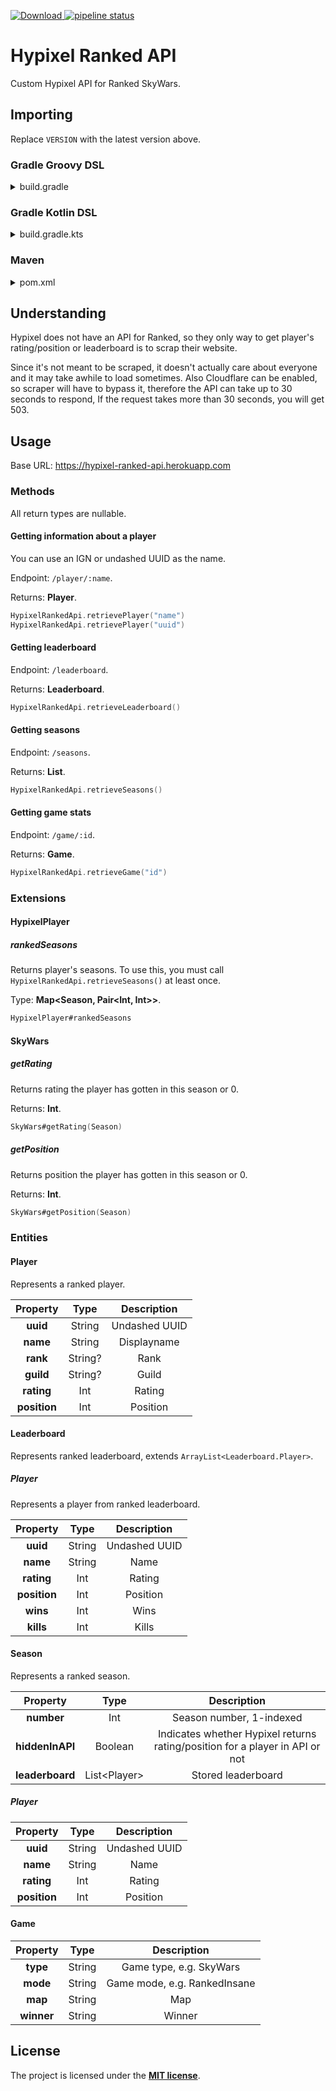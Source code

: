 [ ![Download](https://api.bintray.com/packages/mdashlw/maven/hypixel-ranked-api/images/download.svg) ](https://bintray.com/mdashlw/maven/hypixel-ranked-api/_latestVersion)
[![pipeline status](https://gitlab.com/mdashlw/hypixel-ranked-api/badges/master/pipeline.svg)](https://gitlab.com/mdashlw/hypixel-ranked-api/commits/master)

# Hypixel Ranked API

Custom Hypixel API for Ranked SkyWars.

## Importing

Replace `VERSION` with the latest version above.

### Gradle Groovy DSL

<details><summary>build.gradle</summary>
<p>

```gradle
repositories {
    jcenter()
}

dependencies {
    implementation 'ru.mdashlw.hypixel:hypixel-ranked-api:VERSION'
}
```

</p>
</details>

### Gradle Kotlin DSL

<details><summary>build.gradle.kts</summary>
<p>

```kotlin
repositories {
    jcenter()
}

dependencies {
    implementation("ru.mdashlw.hypixel:hypixel-ranked-api:VERSION")
}
```

</p>
</details>

### Maven

<details><summary>pom.xml</summary>
<p>

```xml
<depedencies>
    <dependency>
        <groupId>ru.mdashlw.hypixel</groupId>
        <artifactId>hypixel-ranked-api</artifactId>
        <version>VERSION</version>
  </dependency>
</depedencies>

<repositories>
    <repository>
      <id>jcenter</id>
      <name>JCenter</name>
      <url>https://jcenter.bintray.com/</url>
    </repository>
</repositories>
```

</p>
</details>

## Understanding

Hypixel does not have an API for Ranked, so they only way to get player's rating/position or leaderboard is to scrap their website.

Since it's not meant to be scraped, it doesn't actually care about everyone and it may take awhile to load sometimes.
Also Cloudflare can be enabled, so scraper will have to bypass it, therefore the API can take up to 30 seconds to respond,
If the request takes more than 30 seconds, you will get 503.

## Usage

Base URL:
https://hypixel-ranked-api.herokuapp.com

### Methods

All return types are nullable.

#### Getting information about a player

You can use an IGN or undashed UUID as the name.

Endpoint: `/player/:name`.

Returns: **Player**.

```kotlin
HypixelRankedApi.retrievePlayer("name")
HypixelRankedApi.retrievePlayer("uuid")
```

#### Getting leaderboard

Endpoint: `/leaderboard`.

Returns: **Leaderboard**.

```kotlin
HypixelRankedApi.retrieveLeaderboard()
```

#### Getting seasons

Endpoint: `/seasons`.

Returns: **List<Season>**.

```kotlin
HypixelRankedApi.retrieveSeasons()
```

#### Getting game stats

Endpoint: `/game/:id`.

Returns: **Game**.

```kotlin
HypixelRankedApi.retrieveGame("id")
```

### Extensions

#### HypixelPlayer

##### rankedSeasons

Returns player's seasons. To use this, you must call `HypixelRankedApi.retrieveSeasons()` at least once.

Type: **Map<Season, Pair<Int, Int>>**.

```kotlin
HypixelPlayer#rankedSeasons
```

#### SkyWars

##### getRating

Returns rating the player has gotten in this season or 0.

Returns: **Int**.

```kotlin
SkyWars#getRating(Season)
```

##### getPosition

Returns position the player has gotten in this season or 0.

Returns: **Int**.

```kotlin
SkyWars#getPosition(Season)
```

### Entities

#### Player

Represents a ranked player.

|   Property   |   Type  |  Description  |
|:------------:|:-------:|:-------------:|
|   **uuid**   |  String | Undashed UUID |
|   **name**   |  String |  Displayname  |
|   **rank**   | String? |      Rank     |
|   **guild**  | String? |     Guild     |
|  **rating**  |   Int   |     Rating    |
| **position** |   Int   |    Position   |

#### Leaderboard

Represents ranked leaderboard, extends `ArrayList<Leaderboard.Player>`.

##### Player

Represents a player from ranked leaderboard.

|   Property   |  Type  |  Description  |
|:------------:|:------:|:-------------:|
|   **uuid**   | String | Undashed UUID |
|   **name**   | String |      Name     |
|  **rating**  |   Int  |     Rating    |
| **position** |   Int  |    Position   |
|   **wins**   |   Int  |      Wins     |
|   **kills**  |   Int  |     Kills     |

#### Season

Represents a ranked season.

|     Property    |      Type     |                                  Description                                 |
|:---------------:|:-------------:|:----------------------------------------------------------------------------:|
|    **number**   |      Int      |                           Season number, 1-indexed                           |
| **hiddenInAPI** |    Boolean    | Indicates whether Hypixel returns rating/position for a player in API or not |
| **leaderboard** | List\<Player> |                              Stored leaderboard                              |

##### Player

|   Property   |  Type  |  Description  |
|:------------:|:------:|:-------------:|
|   **uuid**   | String | Undashed UUID |
|   **name**   | String |      Name     |
|  **rating**  |   Int  |     Rating    |
| **position** |   Int  |    Position   |

#### Game

|  Property  |  Type  |          Description         |
|:----------:|:------:|:----------------------------:|
|  **type**  | String |    Game type, e.g. SkyWars   |
|  **mode**  | String | Game mode, e.g. RankedInsane |
|   **map**  | String |              Map             |
| **winner** | String |            Winner            |

## License

The project is licensed under the **[MIT license](https://choosealicense.com/licenses/mit/)**.
